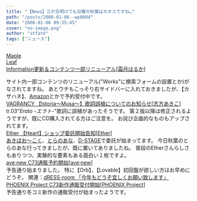 ```yaml
---
title: "【News】三が日明けても日曜の秋葉はカオスですね…"
path: "/posts/2008-01-06--wp0604"
date: "2008-01-06 09:35:45"
cover: "no-image.png"
author: "stfate"
tags: ["ニュース"]
---
```


<style type="text/css">
<!--
p {white-space: pre-wrap};
-->
</style>

<a class="topics" href="http://shimotsukin.com/" target="_blank">Maple Leaf Information更新＆コンテンツ一部リニューアル</a><span class="junre">[<a href="http://shimotsukin.com/" target="_blank">霜月はるか</a>]</span>
<div class="news">サイト内一部コンテンツのリニューアル("Works"に検索フォームの設置とか)がなされてますね。
あとウチもこっそり右サイドバーに入れておきましたが、【カザハネ】、<a href="http://www.amazon.co.jp/カザハネ-霜月はるか/dp/B00117GSUW/ref=sr_1_1?ie=UTF8&s=music&qid=1199580019&sr=8-1" target="_blank">Amazon</a>とかで予約受付中です。</div>
<a class="topics" href="http://www.vagrancy.jp/" target="_blank">VAGRANCY 【Istoria～Musa～】歌詞誤植についてのお知らせ</a><span class="junre">[<a href="http://www.vagrancy.jp/" target="_blank">志方あきこ</a>]</span>
<div class="news">tr.03"<em>Erato -エラト-</em>"歌詞に誤植があったそうです。
第２版以降は修正されるようですが、既にCD購入されてる方はご注意を。
お詫び企画的なものもアップされてます。</div>
<a class="topics" href="http://www.ether-music.com/" target="_blank">Ether 【Heart】ショップ委託開始告知</a><span class="junre">[<a href="http://www.ether-music.com/" target="_blank">Ether</a>]</span>
<div class="news"><a href="http://www.akibaoo.com/02/main" target="_blank">あきばお～こく</a>、<a href="http://www.toranoana.jp/mailorder/article/04/0010/14/10/040010141086.html" target="_blank">とらのあな</a>、<a href="http://d-stage.com/shop/detail.php?seq=4590&kw=Ether&focus=1" target="_blank">D-STAGE</a>で委託が始まってます。
今日秋葉のとらのあな行ってきましたが、既に置いてありましたね。
普段のEtherさんらしさもありつつ、実験的な要素もある面白い１枚ですよ。</div>
<a class="topics" href="http://www.avenew.jp/" target="_blank">ave;new C73通販予約開始</a><span class="junre">[<a href="http://www.avenew.jp/" target="_blank">ave;new</a>]</span>
<div class="news">予告通り始まりました。
特に【Orb】、【Lovable】初回盤が欲しい方はお早めにどうぞ。
関連：<a href="http://akadress.com/?p=55" target="_blank">dRESS-room 「今年もどうぞ宜しくお願い致します」</a></div>
<a class="topics" href="http://www.p-pr.info/" target="_blank">PHOENIX Project C73新作通販受付開始</a><span class="junre">[<a href="http://www.p-pr.info/" target="_blank">PHOENIX Project</a>]</span>
<div class="news">予告通り冬コミ新作の通販受付が始まったようです。</div>
